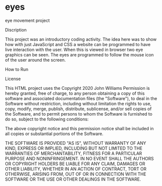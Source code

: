 # eyes
eye movement project

Discription 

This project was an introductory coding activity. The idea here was to show how with just JavaScript and CSS a website can be programmed to have live interaction with the user. When this is viewed in browser two eye graphics can be seen. The eyes are programmed to follow the mouse icon of the user around the screen. 

How to Run 

License

This HTML project uses the Copyright 2020 John Williams
Permission is hereby granted, free of charge, to any person obtaining a copy of this software and associated documentation files (the "Software"), to deal in the Software without restriction, including without limitation the rights to use, copy, modify, merge, publish, distribute, sublicense, and/or sell copies of the Software, and to permit persons to whom the Software is furnished to do so, subject to the following conditions:

The above copyright notice and this permission notice shall be included in all copies or substantial portions of the Software.

THE SOFTWARE IS PROVIDED "AS IS", WITHOUT WARRANTY OF ANY KIND, EXPRESS OR IMPLIED, INCLUDING BUT NOT LIMITED TO THE WARRANTIES OF MERCHANTABILITY, FITNESS FOR A PARTICULAR PURPOSE AND NONINFRINGEMENT. IN NO EVENT SHALL THE AUTHORS OR COPYRIGHT HOLDERS BE LIABLE FOR ANY CLAIM, DAMAGES OR OTHER LIABILITY, WHETHER IN AN ACTION OF CONTRACT, TORT OR OTHERWISE, ARISING FROM, OUT OF OR IN CONNECTION WITH THE SOFTWARE OR THE USE OR OTHER DEALINGS IN THE SOFTWARE.
